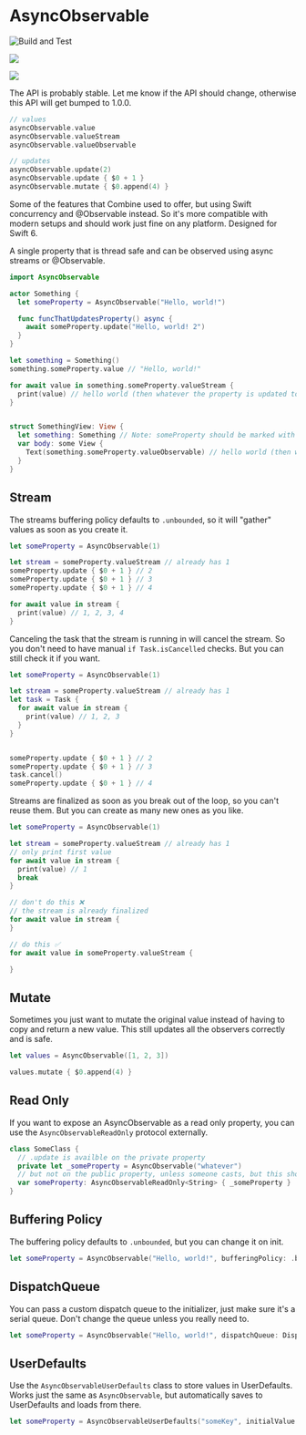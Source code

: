 # AsyncObservable

![Build and Test](https://github.com/meech-ward/AsyncObservable/actions/workflows/build.yml/badge.svg)

[![](https://img.shields.io/endpoint?url=https%3A%2F%2Fswiftpackageindex.com%2Fapi%2Fpackages%2Fmeech-ward%2FAsyncObservable%2Fbadge%3Ftype%3Dswift-versions)](https://swiftpackageindex.com/meech-ward/AsyncObservable)

[![](https://img.shields.io/endpoint?url=https%3A%2F%2Fswiftpackageindex.com%2Fapi%2Fpackages%2Fmeech-ward%2FAsyncObservable%2Fbadge%3Ftype%3Dplatforms)](https://swiftpackageindex.com/meech-ward/AsyncObservable)

The API is probably stable. Let me know if the API should change, otherwise this API will get bumped to 1.0.0.

```swift
// values
asyncObservable.value
asyncObservable.valueStream
asyncObservable.valueObservable

// updates
asyncObservable.update(2)
asyncObservable.update { $0 + 1 }
asyncObservable.mutate { $0.append(4) }
```

Some of the features that Combine used to offer, but using Swift concurrency and @Observable instead. So it's more compatible with modern setups and should work just fine on any platform.
Designed for Swift 6.

A single property that is thread safe and can be observed using async streams or @Observable.

```swift
import AsyncObservable

actor Something {
  let someProperty = AsyncObservable("Hello, world!")

  func funcThatUpdatesProperty() async {
    await someProperty.update("Hello, world! 2")
  }
}

let something = Something()
something.someProperty.value // "Hello, world!"

for await value in something.someProperty.valueStream {
  print(value) // hello world (then whatever the property is updated to)
}


struct SomethingView: View {
  let something: Something // Note: someProperty should be marked with @MainActor for this to work as is
  var body: some View {
    Text(something.someProperty.valueObservable) // hello world (then whatever the property is updated to)
  }
}
```

## Stream

The streams buffering policy defaults to `.unbounded`, so it will "gather" values as soon as you create it.

```swift
let someProperty = AsyncObservable(1)

let stream = someProperty.valueStream // already has 1
someProperty.update { $0 + 1 } // 2
someProperty.update { $0 + 1 } // 3
someProperty.update { $0 + 1 } // 4

for await value in stream {
  print(value) // 1, 2, 3, 4
}
```

Canceling the task that the stream is running in will cancel the stream. So you don't need to have manual `if Task.isCancelled` checks. But you can still check it if you want.

```swift
let someProperty = AsyncObservable(1)

let stream = someProperty.valueStream // already has 1
let task = Task {
  for await value in stream {
    print(value) // 1, 2, 3
  }
}


someProperty.update { $0 + 1 } // 2
someProperty.update { $0 + 1 } // 3
task.cancel()
someProperty.update { $0 + 1 } // 4
```

Streams are finalized as soon as you break out of the loop, so you can't reuse them. But you can create as many new ones as you like.

```swift
let someProperty = AsyncObservable(1)

let stream = someProperty.valueStream // already has 1
// only print first value
for await value in stream {
  print(value) // 1
  break
}

// don't do this ❌
// the stream is already finalized
for await value in stream {
}

// do this ✅
for await value in someProperty.valueStream {

}
```

## Mutate

Sometimes you just want to mutate the original value instead of having to copy and return a new value. This still updates all the observers correctly and is safe.

```swift
let values = AsyncObservable([1, 2, 3])

values.mutate { $0.append(4) }
```

## Read Only

If you want to expose an AsyncObservable as a read only property, you can use the `AsyncObservableReadOnly` protocol externally.

```swift
class SomeClass {
  // .update is availble on the private property
  private let _someProperty = AsyncObservable("whatever")
  // but not on the public property, unless someone casts, but this should be enought of a deterrent
  var someProperty: AsyncObservableReadOnly<String> { _someProperty }
}
```

## Buffering Policy

The buffering policy defaults to `.unbounded`, but you can change it on init.

```swift
let someProperty = AsyncObservable("Hello, world!", bufferingPolicy: .bufferingNewest(1))
```

## DispatchQueue

You can pass a custom dispatch queue to the initializer, just make sure it's a serial queue. Don't change the queue unless you really need to.

```swift
let someProperty = AsyncObservable("Hello, world!", dispatchQueue: DispatchQueue(label: "SomeQueue"))
```

## UserDefaults

Use the `AsyncObservableUserDefaults` class to store values in UserDefaults. Works just the same as `AsyncObservable`, but automatically saves to UserDefaults and loads from there.

```swift
let someProperty = AsyncObservableUserDefaults("someKey", initialValue: "Hello, world!")
```
